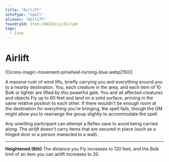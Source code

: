 ```yaml
---
title: "Airlift"
noteType: "spell"
aliases: "Airlift"
foundryId: Item.x8WZZXcujLD1ilpW
tags:
  - Item
---
```


# Airlift
![[icons-magic-movement-pinwheel-turning-blue.webp|150]]

A massive rush of wind lifts, briefly carrying you and everything around you to a nearby destination. You, each creature in the area, and each item of 10 Bulk or lighter are lifted by this powerful gale. You and all affected creatures and objects Fly up to 60 feet and land on a solid surface, arriving in the same relative position to each other. If there wouldn't be enough room at the destination for everything you're bringing, the spell fails, though the GM might allow you to rearrange the group slightly to accommodate the spell.

Any unwilling participant can attempt a Reflex save to avoid being carried along. The _airlift_ doesn't carry items that are secured in place (such as a hinged door or a person manacled to a wall).

* * *

**Heightened (6th)** The distance you Fly increases to 120 feet, and the Bulk limit of an item you can airlift increases to 20.
